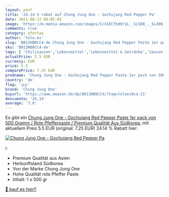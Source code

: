 ```yaml
---
layout: post
title: '24.14 % rabat auf Chung Jung One - Gochujang Red Pepper Pa'
date: 2021-08-12 00:05:03
image: 'https://m.media-amazon.com/images/I/41ECfbd9r1L._SL500_._SL400_.jpg'
comments: true
category: ofertas
author: 'tole.es'
slug: 'B013HB0CC4-de Chung Jung One - Gochujang Red Pepper Paste 1er pack von...'
sku: 'B013HB0CC4-de'
tags: [ 'Chilisaucen','Lebensmittel','Lebensmittel & Getränke','Saucen & Marinaden','Würzsaucen','chung jung one', ]
actualPrice: 5.5 EUR
currency: EUR
price: 5.5
comparePrice: 7.25 EUR
prodname: 'Chung Jung One - Gochujang Red Pepper Paste 1er pack von 500 Gramm / Rote Pfefferpaste / Premium Qualität Aus Südkorea.'
country: 'de'
flag: '🇩🇪'
brand: 'Chung Jung One'
buyurl: 'https://www.amazon.de/dp/B013HB0CC4/?tag=tolees0ca-21'
descuento: '24.14'
average: '7.0'
---
```


Es gibt ein [Chung Jung One - Gochujang Red Pepper Paste 1er pack von 500 Gramm / Rote Pfefferpaste / Premium Qualität Aus Südkorea.](https://www.amazon.de/dp/B013HB0CC4/?tag=tolees0ca-21) mit aktuellem Preis 5.5 EUR (original: 7.25 EUR) 24.14 % Rabatt hier:

[![Chung Jung One - Gochujang Red Pepper Pa](https://m.media-amazon.com/images/I/41ECfbd9r1L._SL500_._SL400_.jpg)](https://www.amazon.de/dp/B013HB0CC4/?tag=tolees0ca-21)

ℹ️:

- Premium Qualität aus Asien
- Herkunftsland Südkorea
- Von der Marke Chung Jung One
- Hohe Qualität rote Pfeffer Paste
- Inhalt: 1 x 500 gr

[🛒 kauf es hier!!](https://www.amazon.de/dp/B013HB0CC4/?tag=tolees0ca-21)
